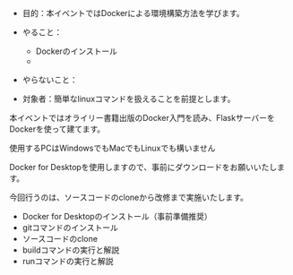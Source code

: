 


- 目的：本イベントではDockerによる環境構築方法を学びます。

- やること：
    - Dockerのインストール
    - 

- やらないこと：

- 対象者：簡単なlinuxコマンドを扱えることを前提とします。

本イベントではオライリー書籍出版のDocker入門を読み、FlaskサーバーをDockerを使って建てます。





使用するPCはWindowsでもMacでもLinuxでも構いません

Docker for Desktopを使用しますので、事前にダウンロードをお願いいたします。

今回行うのは、ソースコードのcloneから改修まで実施いたします。

- Docker for Desktopのインストール（事前準備推奨）
- gitコマンドのインストール
- ソースコードのclone
- buildコマンドの実行と解説
- runコマンドの実行と解説




